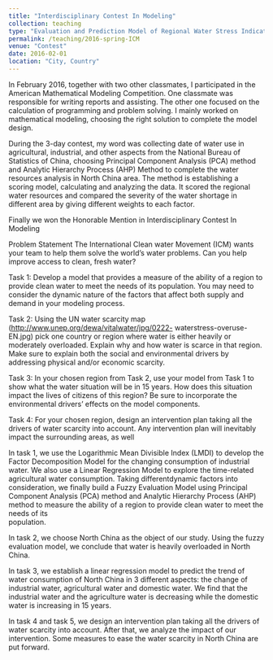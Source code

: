 ```yaml
---
title: "Interdisciplinary Contest In Modeling"
collection: teaching
type: "Evaluation and Prediction Model of Regional Water Stress Indicator"
permalink: /teaching/2016-spring-ICM
venue: "Contest"
date: 2016-02-01
location: "City, Country"
---
```


In February 2016, together with two other classmates, I participated in the American Mathematical Modeling Competition. One classmate was responsible for writing reports and assisting. The other one focused on the calculation of  programming and problem solving. I mainly worked on mathematical modeling, choosing the right solution to complete the model design.

During the 3-day contest, my word was collecting date of water use in agricultural, industrial, and other aspects from the National Bureau of Statistics of China, choosing Principal Component Analysis (PCA) method and Analytic Hierarchy Process (AHP) Method to complete the water resources analysis in North China area. The method is establishing a scoring model, calculating and analyzing the data. It scored the regional water resources and compared the severity of the water shortage in different area by giving different weights to each factor.

Finally we won the Honorable Mention in Interdisciplinary Contest In Modeling

Problem Statement
The International Clean water Movement (ICM) wants your team to help them solve the world’s
water problems. Can you help improve access to clean, fresh water?

Task 1: Develop a model that provides a measure of the ability of a region to provide clean water
to meet the needs of its population. You may need to consider the dynamic nature of the factors
that affect both supply and demand in your modeling process.

Task 2: Using the UN water scarcity map (http://www.unep.org/dewa/vitalwater/jpg/0222-
waterstress-overuse-EN.jpg) pick one country or region where water is either heavily or
moderately overloaded. Explain why and how water is scarce in that region. Make sure to
explain both the social and environmental drivers by addressing physical and/or economic
scarcity.

Task 3: In your chosen region from Task 2, use your model from Task 1 to show what the water situation will be in 15 years. How does this situation impact the lives of citizens of this region?
Be sure to incorporate the environmental drivers’ effects on the model components.

Task 4: For your chosen region, design an intervention plan taking all the drivers of water
scarcity into account. Any intervention plan will inevitably impact the surrounding areas, as well



In task 1, we use the Logarithmic Mean Divisible Index (LMDI) to develop the Factor
Decomposition Model for the changing consumption of industrial water. We also use a Linear
Regression Model to explore the time-related agricultural water consumption. Taking differentdynamic factors into consideration, we finally build a Fuzzy Evaluation Model using
Principal Component Analysis (PCA) method and Analytic Hierarchy Process (AHP)
method to measure the ability of a region to provide clean water to meet the needs of its	
population.

In task 2, we choose North China as the object of our study. Using the fuzzy evaluation
model, we conclude that water is heavily overloaded in North China.

In task 3, we establish a linear regression model to predict the trend of water consumption
of North China in 3 different aspects: the change of industrial water, agricultural water and
domestic water. We find that the industrial water and the agriculture water is decreasing while
the domestic water is increasing in 15 years.

In task 4 and task 5, we design an intervention plan taking all the drivers of water scarcity
into account. After that, we analyze the impact of our intervention. Some measures to ease the water scarcity in North China are put forward.

